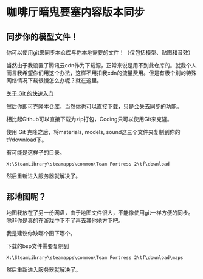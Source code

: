 # 咖啡厅暗鬼要塞内容版本同步

## 同步你的模型文件！

你可以使用git来同步本仓库与你本地需要的文件！（仅包括模型、贴图和音效）

当然由于我设置了腾讯云cdn作为下载源，正常来说是用不到此仓库的。就我个人而言我希望你们用这个办法，这样不用扣我cdn的流量费用。但是有极个别的特殊网络情况下载很慢怎么办呢？就在这里。

[关于 Git 的快速入门](https://help.coding.net/docs/host/git/start.html)

然后你即可克隆本仓库，当然你也可以直接下载，只是会失去同步的功能。

相比起Github可以直接下载为zip打包，Coding只可以使用Git来克隆。

使用 Git 克隆之后，将materials, models, sound这三个文件夹复制到你的tf/download下。

有可能是这样子的目录。

`X:\SteamLibrary\steamapps\common\Team Fortress 2\tf\download`

然后重新进入服务器就解决了。

## 那地图呢？

地图我放在了另一份网盘，由于地图文件很大，不能像使用git一样方便的同步。除非你是真的在游戏中下不了再去其他地方下吧。

我是建议你缺哪个图下哪个。

下载的bsp文件需要复制到 

`X:\SteamLibrary\steamapps\common\Team Fortress 2\tf\download\maps` 

然后重新进入服务器就解决了。
